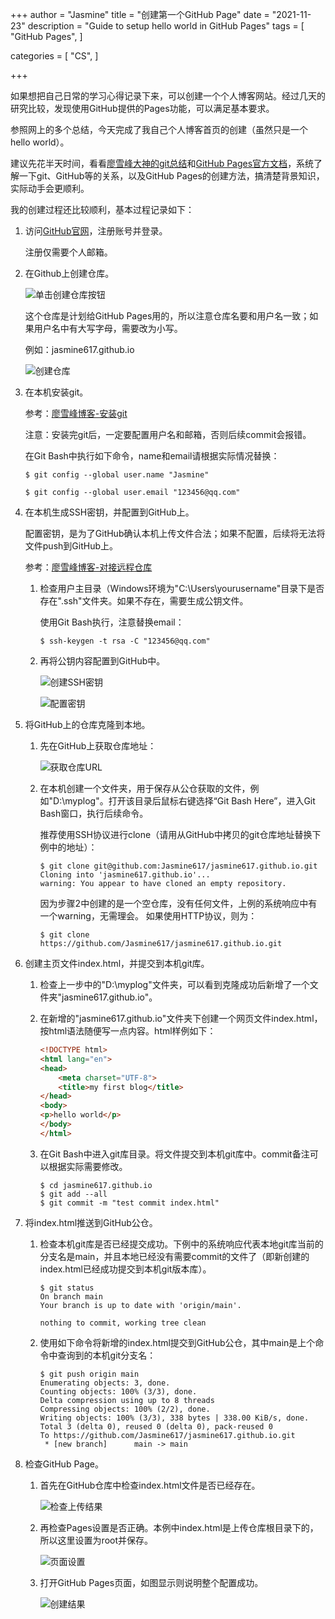 +++
author = "Jasmine"
title = "创建第一个GitHub Page"
date = "2021-11-23"
description = "Guide to setup hello world in GitHub Pages"
tags = [
    "GitHub Pages",
]

categories = [
    "CS",
]

+++

如果想把自己日常的学习心得记录下来，可以创建一个个人博客网站。经过几天的研究比较，发现使用GitHub提供的Pages功能，可以满足基本要求。

参照网上的多个总结，今天完成了我自己个人博客首页的创建（虽然只是一个hello world）。

建议先花半天时间，看看[廖雪峰大神的git总结](https://www.liaoxuefeng.com/wiki/896043488029600)和[GitHub Pages官方文档](https://pages.github.com/)，系统了解一下git、GitHub等的关系，以及GitHub Pages的创建方法，搞清楚背景知识，实际动手会更顺利。
<!--more-->
我的创建过程还比较顺利，基本过程记录如下：

1. 访问[GitHub官网](https://github.com/)，注册账号并登录。

   注册仅需要个人邮箱。

   

2. 在Github上创建仓库。

   ![单击创建仓库按钮](//jasmine617.github.io/blog-src/zh-CN/post/images/20211123001.png)

   

   这个仓库是计划给GitHub Pages用的，所以注意仓库名要和用户名一致；如果用户名中有大写字母，需要改为小写。

   例如：jasmine617.github.io

   ![创建仓库](//jasmine617.github.io/blog-src/zh-CN/post/images/20211123002.png)

   

3. 在本机安装git。

   参考：[廖雪峰博客-安装git](https://www.liaoxuefeng.com/wiki/896043488029600/896067074338496)

   注意：安装完git后，一定要配置用户名和邮箱，否则后续commit会报错。

   在Git Bash中执行如下命令，name和email请根据实际情况替换：

   ```shell
   $ git config --global user.name "Jasmine"
   
   $ git config --global user.email "123456@qq.com"
   ```

   

4. 在本机生成SSH密钥，并配置到GitHub上。

   配置密钥，是为了GitHub确认本机上传文件合法；如果不配置，后续将无法将文件push到GitHub上。

   参考：[廖雪峰博客-对接远程仓库](https://www.liaoxuefeng.com/wiki/896043488029600/896954117292416)

   1. 检查用户主目录（Windows环境为"C:\Users\yourusername"目录下是否存在".ssh"文件夹。如果不存在，需要生成公钥文件。

      使用Git Bash执行，注意替换email：

      ```shell
      $ ssh-keygen -t rsa -C "123456@qq.com"
      ```

   
   2. 再将公钥内容配置到GitHub中。
   
      ![创建SSH密钥](//jasmine617.github.io/blog-src/zh-CN/post/images/20211123003.png)
      

      ![配置密钥](//jasmine617.github.io/blog-src/zh-CN/post/images/20211123004.png)
   
   
   
5. 将GitHub上的仓库克隆到本地。

   1. 先在GitHub上获取仓库地址：
   
      ![获取仓库URL](//jasmine617.github.io/blog-src/zh-CN/post/images/20211123005.png)

      

   2. 在本机创建一个文件夹，用于保存从公仓获取的文件，例如"D:\myplog"。打开该目录后鼠标右键选择“Git Bash Here”，进入Git Bash窗口，执行后续命令。
   
      推荐使用SSH协议进行clone（请用从GitHub中拷贝的git仓库地址替换下例中的地址）：
   
      ```shell
      $ git clone git@github.com:Jasmine617/jasmine617.github.io.git
      Cloning into 'jasmine617.github.io'...
      warning: You appear to have cloned an empty repository.
      ```
      因为步骤2中创建的是一个空仓库，没有任何文件，上例的系统响应中有一个warning，无需理会。
      如果使用HTTP协议，则为：
   
      ```shell
      $ git clone https://github.com/Jasmine617/jasmine617.github.io.git
      ```




6. 创建主页文件index.html，并提交到本机git库。

   1. 检查上一步中的"D:\myplog"文件夹，可以看到克隆成功后新增了一个文件夹"jasmine617.github.io"。

   2. 在新增的"jasmine617.github.io"文件夹下创建一个网页文件index.html，按html语法随便写一点内容。html样例如下：

      ```html
      <!DOCTYPE html>
      <html lang="en">
      <head>
          <meta charset="UTF-8">
          <title>my first blog</title>
      </head>
      <body>
      <p>hello world</p>
      </body>
      </html>
      ```
   
   3. 在Git Bash中进入git库目录。将文件提交到本机git库中。commit备注可以根据实际需要修改。

      ```shell
      $ cd jasmine617.github.io
      $ git add --all
      $ git commit -m "test commit index.html"
      ```
   
   
   
7. 将index.html推送到GitHub公仓。

   1. 检查本机git库是否已经提交成功。下例中的系统响应代表本地git库当前的分支名是main，并且本地已经没有需要commit的文件了（即新创建的index.html已经成功提交到本机git版本库）。

      ```shell
      $ git status
      On branch main
      Your branch is up to date with 'origin/main'.
      
      nothing to commit, working tree clean
      ```
   

   2. 使用如下命令将新增的index.html提交到GitHub公仓，其中main是上个命令中查询到的本机git分支名：

      ```shell
      $ git push origin main
      Enumerating objects: 3, done.
      Counting objects: 100% (3/3), done.
      Delta compression using up to 8 threads
      Compressing objects: 100% (2/2), done.
      Writing objects: 100% (3/3), 338 bytes | 338.00 KiB/s, done.
      Total 3 (delta 0), reused 0 (delta 0), pack-reused 0
      To https://github.com/Jasmine617/jasmine617.github.io.git
       * [new branch]      main -> main
      ```

   

8. 检查GitHub Page。

   1. 首先在GitHub仓库中检查index.html文件是否已经存在。

      ![检查上传结果](//jasmine617.github.io/blog-src/zh-CN/post/images/20211123006.png	"检查上传结果")
   

   2. 再检查Pages设置是否正确。本例中index.html是上传仓库根目录下的，所以这里设置为root并保存。

      ![页面设置](//jasmine617.github.io/blog-src/zh-CN/post/images/20211123007.png	"页面设置")
   
   
   3. 打开GitHub Pages页面，如图显示则说明整个配置成功。

      ![创建结果](//jasmine617.github.io/blog-src/zh-CN/post/images/20211123008.png	"创建结果")

   

   
